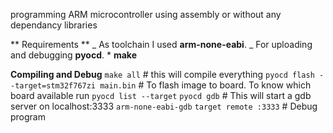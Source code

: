 programming ARM microcontroller using assembly or without any dependancy libraries

** Requirements **
_ As toolchain I used **arm-none-eabi**.
_ For uploading and debugging **pyocd**. \* **make**

**Compiling and Debug**
`make all` # this will compile everything
`pyocd flash --target=stm32f767zi main.bin` # To flash image to board. To know which board available run `pyocd list --target`
`pyocd gdb` # This will start a gdb server on localhost:3333
`arm-none-eabi-gdb`
`target remote :3333` # Debug program
